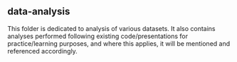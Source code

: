 ## data-analysis
This folder is dedicated to analysis of various datasets. It also contains analyses performed following existing code/presentations for practice/learning purposes, and where this applies, it will be mentioned and referenced accordingly.
